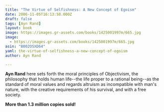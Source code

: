 ```yaml
---
title: "The Virtue of Selfishness: A New Concept of Egoism"
date: 2006-11-05T16:13:58.000Z
draft: false
tags: [Ayn Rand]
layout: book
image: https://images.gr-assets.com/books/1425001997m/665.jpg
image: 
  - https://images.gr-assets.com/books/1425001997m/665.jpg
asin: "B002OSXD64"
yaml: the-virtue-of-selfishness-a-new-concept-of-egoism
author: Ayn Rand

---
```


**Ayn Rand** here sets forth the moral principles of Objectivism, the philosophy that holds human life--the life proper to a rational being--as the standard of moral values and regards altruism as incompatible with man's nature, with the creative requirements of his survival, and with a free society.  
  
**More than 1.3 million copies sold!**